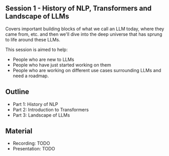 ## Session 1 - History of NLP, Transformers and Landscape of LLMs 

Covers important building blocks of what we call an LLM today, where they came from, etc. and then we'll dive into the deep universe that has sprung to life around these LLMs.

This session is aimed to help:
* People who are new to LLMs
* People who have  just started working on them
* People who are working on different use cases surrounding LLMs and need a roadmap.

## Outline

* Part 1: History of NLP
* Part 2: Introduction to Transformers
* Part 3: Landscape of LLMs

## Material

* Recording: TODO
* Presentation: TODO